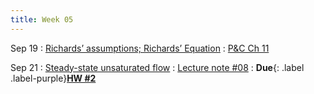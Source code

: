 ```yaml
---
title: Week 05
---
```


Sep 19
: [Richards’ assumptions; Richards’ Equation](https://guoporousmedialab.github.io/HWRS505-405-2024Fall/lecture/)
  : [P&C Ch 11](https://d2l.arizona.edu/d2l/le/content/1506694/Home)

Sep 21
: [Steady-state unsaturated flow](https://guoporousmedialab.github.io/HWRS505-405-2024Fall/lecture/)
  : [Lecture note #08](https://d2l.arizona.edu/d2l/le/content/1506694/Home)
: **Due**{: .label .label-purple}[**HW #2**](#)